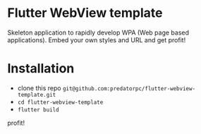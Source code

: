 # Flutter WebView template

Skeleton application to rapidly develop WPA (Web page based applications).
Embed your own styles and URL and get profit!

# Installation

+ clone this repo `git@github.com:predatorpc/flutter-webview-template.git`
+ `cd flutter-webview-template`
+ `flutter build`

profit!